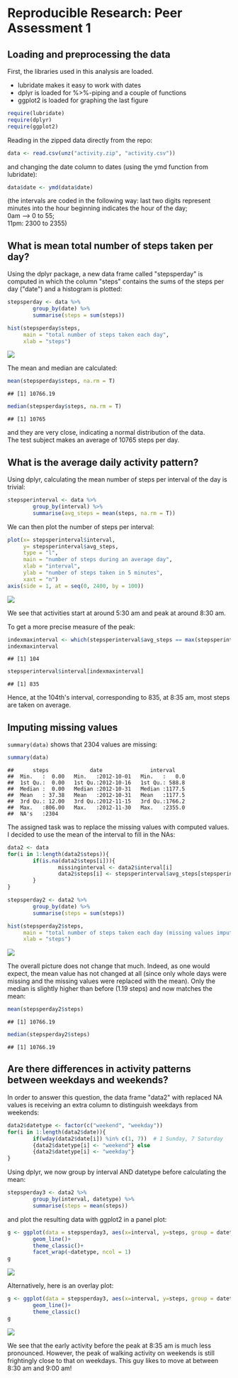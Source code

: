 # Reproducible Research: Peer Assessment 1


## Loading and preprocessing the data

First, the libraries used in this analysis are loaded.  

* lubridate makes it easy to work with dates
* dplyr is loaded for %>%-piping and a couple of functions
* ggplot2 is loaded for graphing the last figure


```r
require(lubridate)
require(dplyr)
require(ggplot2)
```

Reading in the zipped data directly from the repo:

```r
data <- read.csv(unz("activity.zip", "activity.csv"))
```

and changing the date column to dates (using the ymd function from lubridate):


```r
data$date <- ymd(data$date)
```
  
(the intervals are coded in the following way:
last two digits represent minutes into the hour
beginning indicates the hour of the day;  
0am --> 0 to 55;  
11pm: 2300 to 2355)



## What is mean total number of steps taken per day?

Using the dplyr package, a new data frame called "stepsperday" is computed
in which the column "steps" contains the sums of the steps per day ("date")
and a histogram is plotted:


```r
stepsperday <- data %>%
        group_by(date) %>%
        summarise(steps = sum(steps))

hist(stepsperday$steps, 
     main = "total number of steps taken each day", 
     xlab = "steps")
```

![](PA1_template_files/figure-html/unnamed-chunk-4-1.png) 
  
The mean and median are calculated:

```r
mean(stepsperday$steps, na.rm = T)
```

```
## [1] 10766.19
```

```r
median(stepsperday$steps, na.rm = T)
```

```
## [1] 10765
```
and they are very close, indicating a normal distribution of the data.  
The test subject makes an average of 10765
steps per day.

## What is the average daily activity pattern?

Using dplyr, calculating the mean number of steps per interval of the day is
trivial:

```r
stepsperinterval <- data %>%
        group_by(interval) %>%
        summarise(avg_steps = mean(steps, na.rm = T))
```

We can then plot the number of steps per interval:

```r
plot(x= stepsperinterval$interval,
     y= stepsperinterval$avg_steps, 
     type = "l",
     main = "number of steps during an average day",
     xlab = "interval",
     ylab = "number of steps taken in 5 minutes",
     xaxt = "n")
axis(side = 1, at = seq(0, 2400, by = 100))
```

![](PA1_template_files/figure-html/unnamed-chunk-7-1.png) 
  
We see that activities start at around 5:30 am and peak at around 8:30 am.  

To get a more precise measure of the peak:

```r
indexmaxinterval <- which(stepsperinterval$avg_steps == max(stepsperinterval$avg_steps))
indexmaxinterval
```

```
## [1] 104
```

```r
stepsperinterval$interval[indexmaxinterval]
```

```
## [1] 835
```
Hence, at the 104th's interval, corresponding to
835, at 8:35 am, most steps are
taken on average.

## Imputing missing values

`summary(data)` shows that 2304 values are missing:

```r
summary(data)
```

```
##      steps             date               interval     
##  Min.   :  0.00   Min.   :2012-10-01   Min.   :   0.0  
##  1st Qu.:  0.00   1st Qu.:2012-10-16   1st Qu.: 588.8  
##  Median :  0.00   Median :2012-10-31   Median :1177.5  
##  Mean   : 37.38   Mean   :2012-10-31   Mean   :1177.5  
##  3rd Qu.: 12.00   3rd Qu.:2012-11-15   3rd Qu.:1766.2  
##  Max.   :806.00   Max.   :2012-11-30   Max.   :2355.0  
##  NA's   :2304
```

The assigned task was to replace the missing values with computed values.  
I decided to use the mean of the interval to fill in the NAs:


```r
data2 <- data
for(i in 1:length(data2$steps)){
        if(is.na(data2$steps[i])){
                missinginterval <- data2$interval[i]
                data2$steps[i] <- stepsperinterval$avg_steps[stepsperinterval$interval == missinginterval]
        }
}

stepsperday2 <- data2 %>%
        group_by(date) %>%
        summarise(steps = sum(steps))

hist(stepsperday2$steps, 
     main = "total number of steps taken each day (missing values imputed)",
     xlab = "steps")
```

![](PA1_template_files/figure-html/unnamed-chunk-10-1.png) 
  
The overall picture does not change that much. Indeed, as one would expect,
the mean value has not changed at all (since only whole days were missing
and the missing values were replaced with the mean). Only the median is slightly
higher than before
(1.19 steps)
and now matches the mean:


```r
mean(stepsperday2$steps)
```

```
## [1] 10766.19
```

```r
median(stepsperday2$steps)
```

```
## [1] 10766.19
```


## Are there differences in activity patterns between weekdays and weekends?
In order to answer this question, the data frame "data2" with replaced NA values
is receiving an extra column to distinguish weekdays from weekends: 

```r
data2$datetype <- factor(c("weekend", "weekday"))
for(i in 1:length(data2$date)){
        if(wday(data2$date[i]) %in% c(1, 7))  # 1 Sunday, 7 Saturday
        {data2$datetype[i] <- "weekend"} else
        {data2$datetype[i] <- "weekday"}
}
```
  
Using dplyr, we now group by interval AND datetype before calculating the mean:

```r
stepsperday3 <- data2 %>%
        group_by(interval, datetype) %>%
        summarise(steps = mean(steps))
```

and plot the resulting data with ggplot2 in a panel plot:


```r
g <- ggplot(data = stepsperday3, aes(x=interval, y=steps, group = datetype, color= datetype)) +
        geom_line()+
        theme_classic()+
        facet_wrap(~datetype, ncol = 1)
g
```

![](PA1_template_files/figure-html/unnamed-chunk-14-1.png) 
  
Alternatively, here is an overlay plot:

```r
g <- ggplot(data = stepsperday3, aes(x=interval, y=steps, group = datetype, color= datetype)) +
        geom_line()+
        theme_classic()
g
```

![](PA1_template_files/figure-html/unnamed-chunk-15-1.png) 
  
We see that the early activity before the peak at 8:35 am is much less
pronounced. However, the peak of walking activity on weekends is still frightingly close
to that on weekdays. This guy likes to move at between 8:30 am and 9:00 am!
